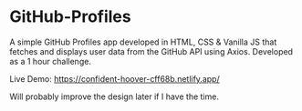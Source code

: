 # GitHub-Profiles
A simple GitHub Profiles app developed in HTML, CSS &amp; Vanilla JS that fetches and displays user data from the GitHub API using Axios. Developed as a 1 hour challenge.

Live Demo: https://confident-hoover-cff68b.netlify.app/

Will probably improve the design later if I have the time.

